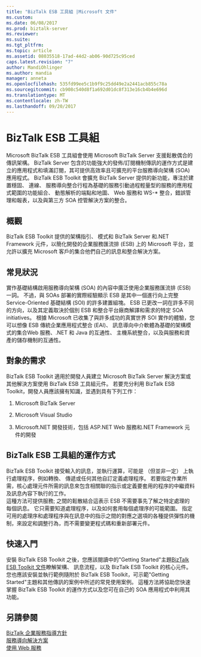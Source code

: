 ```yaml
---
title: "BizTalk ESB 工具組 |Microsoft 文件"
ms.custom: 
ms.date: 06/08/2017
ms.prod: biztalk-server
ms.reviewer: 
ms.suite: 
ms.tgt_pltfrm: 
ms.topic: article
ms.assetid: 08035518-17ad-44d2-ab06-90d725c95ced
caps.latest.revision: "7"
author: MandiOhlinger
ms.author: mandia
manager: anneta
ms.openlocfilehash: 535fd99ee5c1b9f9c25dd49e2a2441acb855c78a
ms.sourcegitcommit: cb908c540d8f1a692d01dc8f313e16cb4b4e696d
ms.translationtype: MT
ms.contentlocale: zh-TW
ms.lasthandoff: 09/20/2017
---
```

# <a name="biztalk-esb-toolkit"></a>BizTalk ESB 工具組
Microsoft BizTalk ESB 工具組會使用 Microsoft BizTalk Server 支援鬆散偶合的傳訊架構。 BizTalk Server 包含的功能強大的發佈/訂閱機制傳訊的運作方式是建立的應用程式和填滿訂閱，其可提供高效率且可擴充的平台服務導向架構 (SOA) 應用程式。 BizTalk ESB Toolkit 會擴充 BizTalk Server 提供的新功能，專注於建置穩固、 連線、 服務導向整合行程為基礎的服務引動過程輕量型的服務的應用程式範圍的功能組合、 動態解析的端點和地圖、 Web 服務和 WS-* 整合，錯誤管理和報表，以及與第三方 SOA 控管解決方案的整合。  
  
## <a name="overview"></a>概觀  
 BizTalk ESB Toolkit 提供的架構指引、 模式和 BizTalk Server 和.NET Framework 元件，以簡化開發的企業服務匯流排 (ESB) 上的 Microsoft 平台，並允許以擴充 Microsoft 客戶的集合他們自己的訊息和整合解決方案。  
  
## <a name="common-scenarios"></a>常見狀況  
 實作基礎結構啟用服務導向架構 (SOA) 的內容中廣泛使用企業服務匯流排 (ESB) 一詞。 不過，與 SOAs 部署的實際經驗顯示 ESB 是其中一個進行向上完整 Service-Oriented 基礎結構 (SOI) 的許多建置組塊。 ESB 已更改一詞在許多不同的方向，以及其定義取決於個別 ESB 和整合平台廠商解譯和需求的特定 SOA initiatives。 根據 Microsoft 已收集了與許多成功的真實世界 SOI 實作的體驗，您可以想像 ESB 傳統企業應用程式整合 (EAI)、 訊息導向中介軟體為基礎的架構模式的集合Web 服務、.NET 和 Java 的互通性、 主機系統整合，以及與服務和資產的儲存機制的互通性。  
  
## <a name="audience-requirements"></a>對象的需求  
 BizTalk ESB Toolkit 適用於開發人員建立 Microsoft BizTalk Server 解決方案或其他解決方案使用 BizTalk ESB 工具組元件。 若要充分利用 BizTalk ESB Toolkit，開發人員應該擁有知識，並遇到具有下列工作：  
  
1.  Microsoft BizTalk Server  
  
2.  Microsoft Visual Studio  
  
3.  Microsoft.NET 開發技術，包括 ASP.NET Web 服務和.NET Framework 元件的開發  
  
## <a name="how-the-biztalk-esb-toolkit-works"></a>BizTalk ESB 工具組的運作方式  
 BizTalk ESB Toolkit 接受輸入的訊息，並執行運算，可能是 （但並非一定） 上執行處理程序，例如轉換、 傳遞或任何其他自訂定義處理程序。 若要指定作業所需，核心處理元件所需的訊息來包含相關聯的指示或定義要套用的程序的中繼資料及訊息內容下執行的工作。   
這種方法可提供服務; 之間的鬆散結合這表示 ESB 不需要事先了解之特定處理的每個訊息。 它只需要知道處理程序，以及如何套用每個處理序的可能範圍。 指定可用的處理序和處理程序與在訊息中的指示之間的對應之選項的各種提供彈性的機制，來設定和調整行為，而不需要變更程式碼和重新部署元件。  
  
## <a name="getting-started"></a>快速入門  
 安裝 BizTalk ESB Toolkit 之後，您應該閱讀中的"Getting Started"主題[BizTalk ESB Toolkit 文件](http://go.microsoft.com/fwlink/?LinkId=193578)瞭解架構、 訊息流程，以及 BizTalk ESB Toolkit 的核心元件。 您也應該安裝並執行範例隨附於 BizTalk ESB Toolkit，可示範"Getting Started"主題和其他傳訊的案例中所述的常見使用案例。 這種方法將協助您快速掌握 BizTalk ESB Toolkit 的運作方式以及您可在自己的 SOA 應用程式中利用其功能。  
  
## <a name="see-also"></a>另請參閱  
 [BizTalk 企業服務指導方針](http://go.microsoft.com/fwlink/?LinkId=193577)   
 [服務導向解決方案](../core/service-oriented-solution.md)   
 [使用 Web 服務](../core/using-web-services.md)